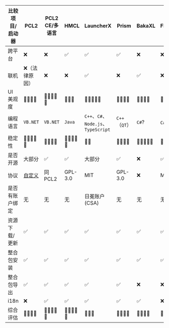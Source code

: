 | 比较项目/启动器 | PCL2 | PCL2 CE/多语言 | HMCL | LauncherX | Prism | BakaXL | FluentLauncher | [XMCL](https://xmcl.app/) |   |
|----------|------|---------|------|-----------|-------|--------|----------------|---|---|
| 跨平台      | ❌ | ❌ | ✅ | ✅ | ✅ | ❌ | ❌ | ✅ |   |
| 联机       | ❌（法律原因） | ❌ | ❌ | ✅ | ❌ | ✅ | ❌ | ✅ |   |
| UI 美观度   | 🌟🌟🌟🌟 | 🌟🌟🌟🌟🌟 | 🌟🌟🌟 | 🌟🌟🌟🌟🌟 | 🌟🌟🌟🌟 | 🌟🌟🌟🌟 | 🌟🌟🌟🌟🌟 | 🌟🌟🌟🌟 |   |
| 编程语言     | `VB.NET` | `VB.NET` | `Java` | `C++`、`C#`、`Node.js`、`TypeScript` | `C++`（`QT`） | `C#`? | `C#`（`WinUI3`） | `Node.js`（`React`、`Electron`） |   |
| 稳定性      | 🌟🌟🌟🌟🌟 | 🌟🌟🌟🌟 | 🌟🌟🌟🌟🌟 | 🌟🌟 | 🌟🌟🌟🌟 | 🌟🌟🌟🌟🌟 | 🌟🌟🌟 | 🌟🌟🌟🌟 |   |
| 是否开源     | 大部分 | ✅ | ✅ | 大部分 | ✅ | ❌ | ✅ | ✅ |   |
| 协议       | [自定义](https://github.com/Hex-Dragon/PCL2/blob/main/LICENCE) | 同PCL2 | GPL-3.0 | MIT | GPL-3.0 | ❌ | MIT | MIT |   |
| 是否有账户绑定  | 无 | 无 | 无 | 日冕账户(CSA) | 无 | 无 | 无 | 无 |   |
| 资源下载/更新  | ✅ | ✅ | ✅ | ✅ | ✅ | ✅ | ✅ | ✅ |   |
| 整合包安装    | ✅ | ✅ | ✅ | ✅ | ✅ | ✅ | ✅ | ✅ |   |
| 整合包导出    | ✅ | ✅ | ✅ | ✅ | ✅ | ❌ | ❌ | ✅ |   |
| i18n     | ❌ | ✅ | ✅ | ✅ | ✅ | ✅ | ❌ | ✅ |   |
| 综合评估     | 🌟🌟🌟🌟 | 🌟🌟🌟🌟🌟 | 🌟🌟🌟🌟🌟 | 🌟🌟🌟 | 🌟🌟🌟🌟 | 🌟🌟🌟🌟 | 🌟🌟🌟 | 🌟🌟🌟🌟 |   |
